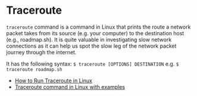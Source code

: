 # Traceroute

`traceroute` command is a command in Linux that prints the route a network packet takes from its source (e.g. your computer) to the destination host (e.g., roadmap.sh). It is quite valuable in investigating slow network connections as it can help us spot the slow leg of the network packet journey through the internet.

It has the following syntax: `$ traceroute [OPTIONS] DESTINATION` e.g. `$ traceroute roadmap.sh`

- [How to Run Traceroute in Linux](https://linuxhint.com/run_traceroute_linux/)
- [Traceroute command in Linux with examples](https://www.geeksforgeeks.org/traceroute-command-in-linux-with-examples/)
